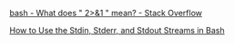  [bash - What does " 2>&1 " mean? - Stack Overflow](https://stackoverflow.com/questions/818255/what-does-21-mean) 

 [How to Use the Stdin, Stderr, and Stdout Streams in Bash](https://linuxhint.com/bash_stdin_stderr_stdout/) 